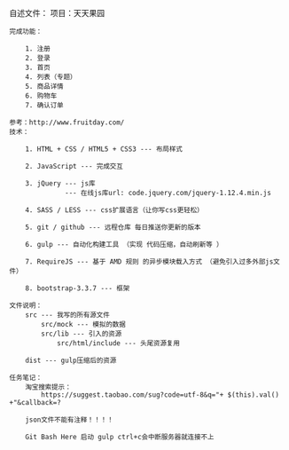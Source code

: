 
自述文件：
	项目：天天果园
	
	完成功能：
		
		1. 注册
		2. 登录
		3. 首页
		4. 列表（专题）
		5. 商品详情
		6. 购物车
		7. 确认订单
	
	参考：http://www.fruitday.com/
	技术：
	
		1. HTML + CSS / HTML5 + CSS3 --- 布局样式
		
		2. JavaScript --- 完成交互
		
		3. jQuery --- js库
				  --- 在线js库url: code.jquery.com/jquery-1.12.4.min.js
		
		4. SASS / LESS --- css扩展语言（让你写css更轻松）
		
		5. git / github --- 远程仓库 每日推送你更新的版本
		
		6. gulp --- 自动化构建工具 （实现 代码压缩，自动刷新等 ）
		
		7. RequireJS --- 基于 AMD 规则 的异步模块载入方式 （避免引入过多外部js文件）
		
		8. bootstrap-3.3.7 --- 框架
		
	文件说明：
		src --- 我写的所有源文件
			src/mock --- 模拟的数据
			src/lib --- 引入的资源
				src/html/include --- 头尾资源复用
				
		dist --- gulp压缩后的资源
		
	任务笔记：
		淘宝搜索提示：
			https://suggest.taobao.com/sug?code=utf-8&q="+ $(this).val() +"&callback=?
		
		json文件不能有注释！！！！
		
		Git Bash Here 启动 gulp ctrl+c会中断服务器就连接不上
	